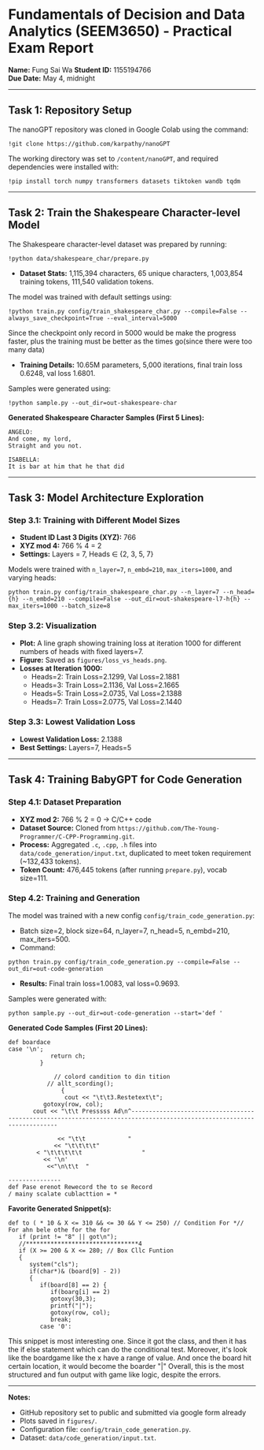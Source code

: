 # Fundamentals of Decision and Data Analytics (SEEM3650) - Practical Exam Report

**Name:** Fung Sai Wa
**Student ID:** 1155194766  
**Due Date:** May 4, midnight

---

## Task 1: Repository Setup

The nanoGPT repository was cloned in Google Colab using the command:
```
!git clone https://github.com/karpathy/nanoGPT
```
The working directory was set to `/content/nanoGPT`, and required dependencies were installed with:
```
!pip install torch numpy transformers datasets tiktoken wandb tqdm
```

---

## Task 2: Train the Shakespeare Character-level Model

The Shakespeare character-level dataset was prepared by running:
```
!python data/shakespeare_char/prepare.py
```
- **Dataset Stats:** 1,115,394 characters, 65 unique characters, 1,003,854 training tokens, 111,540 validation tokens.

The model was trained with default settings using:
```
!python train.py config/train_shakespeare_char.py --compile=False --always_save_checkpoint=True --eval_interval=5000
```
Since the checkpoint only record in 5000 would be make the progress faster, plus the training must be better as the times go(since there were too many data)
- **Training Details:** 10.65M parameters, 5,000 iterations, final train loss 0.6248, val loss 1.6801.

Samples were generated using:
```
!python sample.py --out_dir=out-shakespeare-char
```

**Generated Shakespeare Character Samples (First 5 Lines):**
```
ANGELO:
And come, my lord,
Straight and you not.

ISABELLA:
It is bar at him that he that did
```

---

## Task 3: Model Architecture Exploration

### Step 3.1: Training with Different Model Sizes

- **Student ID Last 3 Digits (XYZ):** 766  
- **XYZ mod 4:** 766 % 4 = 2  
- **Settings:** Layers = 7, Heads ∈ {2, 3, 5, 7}

Models were trained with `n_layer=7`, `n_embd=210`, `max_iters=1000`, and varying heads:
```
python train.py config/train_shakespeare_char.py --n_layer=7 --n_head={h} --n_embd=210 --compile=False --out_dir=out-shakespeare-l7-h{h} --max_iters=1000 --batch_size=8
```

### Step 3.2: Visualization

- **Plot:** A line graph showing training loss at iteration 1000 for different numbers of heads with fixed layers=7.  
- **Figure:** Saved as `figures/loss_vs_heads.png`.  
- **Losses at Iteration 1000:**
  - Heads=2: Train Loss=2.1299, Val Loss=2.1881
  - Heads=3: Train Loss=2.1136, Val Loss=2.1665
  - Heads=5: Train Loss=2.0735, Val Loss=2.1388
  - Heads=7: Train Loss=2.0775, Val Loss=2.1440

### Step 3.3: Lowest Validation Loss

- **Lowest Validation Loss:** 2.1388  
- **Best Settings:** Layers=7, Heads=5

---

## Task 4: Training BabyGPT for Code Generation

### Step 4.1: Dataset Preparation

- **XYZ mod 2:** 766 % 2 = 0 → C/C++ code  
- **Dataset Source:** Cloned from `https://github.com/The-Young-Programmer/C-CPP-Programming.git`.  
- **Process:** Aggregated `.c`, `.cpp`, `.h` files into `data/code_generation/input.txt`, duplicated to meet token requirement (~132,433 tokens).  
- **Token Count:** 476,445 tokens (after running `prepare.py`), vocab size=111.

### Step 4.2: Training and Generation

The model was trained with a new config `config/train_code_generation.py`:
- Batch size=2, block size=64, n_layer=7, n_head=5, n_embd=210, max_iters=500.  
- Command:
```
python train.py config/train_code_generation.py --compile=False --out_dir=out-code-generation
```
- **Results:** Final train loss=1.0083, val loss=0.9693.

Samples were generated with:
```
python sample.py --out_dir=out-code-generation --start='def '
```

**Generated Code Samples (First 20 Lines):**
```
def boardace
case '\n';
            return ch;
         }

             // colord candition to din tition
           // allt_scording();
               {
                cout << "\t\t3.Restetext\t";
          gotoxy(row, col);
       cout << "\t\t Presssss Ad\n^-----------------------------------------------------------------------------------------------------------------------

			  << "\t\t            "
		     << "\t\t\t\t"
	    < "\t\t\t\t\t                 "
	      << '\n'
	       <<"\n\t\t  "

---------------
def Pase erenot Rewecord the to se Record
/ mainy scalate cublacttion = *
```

**Favorite Generated Snippet(s):**
```
def to ( * 10 & X <= 310 && <= 30 && Y <= 250) // Condition For *// For ahn bele othe for the for
   if (print != "8" || got\n");
   //********************************4
   if (X >= 200 & X <= 280; // Box Cllc Funtion
   {
      system("cls");
      if(char*)& (board[9] - 2))
      {
         if(board[8] == 2) {
            if(boarg[i] == 2)
            gotoxy(30,3);
            printf("|");
            gotoxy(row, col);
            break;
         case '0':
```
This snippet is most interesting one. Since it got the class, and then it has the if else statement which can do the conditional test. 
Moreover, it's look like the boardgame like the x have a range of value. And once the board hit certain location, it would become the boarder "|"
Overall, this is the most structured and fun output with game like logic, despite the errors.

---

**Notes:**

- GitHub repository set to public and submitted via google form already
- Plots saved in `figures/`.  
- Configuration file: `config/train_code_generation.py`.  
- Dataset: `data/code_generation/input.txt`.